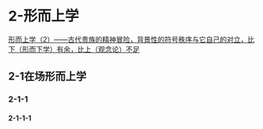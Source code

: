 # 2-形而上学

[形而上学（2）——古代贵族的精神冒险，背景性的符号秩序与它自己的对立，比下（形而下学）有余，比上（观念论）不足](https://ismism9.github.io/2.html)

## 	2-1在场形而上学

### 		2-1-1

#### 			2-1-1-1
